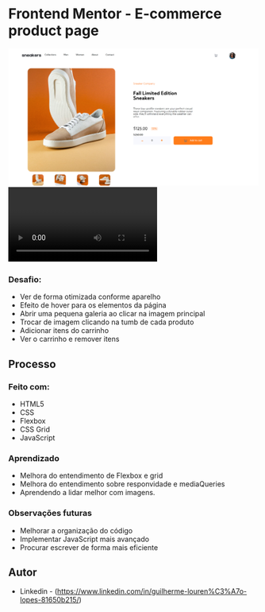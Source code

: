 # Frontend Mentor - E-commerce product page 

![Design preview](./preview/127.0.0.1_5500_.png)
![Design preview](./preview/videoPreview.mp4)



### Desafio:

- Ver de forma otimizada conforme aparelho
- Efeito de hover para os elementos da página
- Abrir uma pequena galeria ao clicar na imagem principal
- Trocar de imagem clicando na tumb de cada produto
- Adicionar itens do carrinho
- Ver o carrinho e remover itens

## Processo

### Feito com:

- HTML5
- CSS
- Flexbox
- CSS Grid
- JavaScript

### Aprendizado

- Melhora do entendimento de Flexbox e grid
- Melhora do entendimento sobre responvidade e mediaQueries
- Aprendendo a lidar melhor com imagens.

### Observações futuras

- Melhorar a organização do código
- Implementar JavaScript mais avançado
- Procurar escrever de forma mais eficiente

## Autor

- Linkedin - (https://www.linkedin.com/in/guilherme-louren%C3%A7o-lopes-81650b215/)
